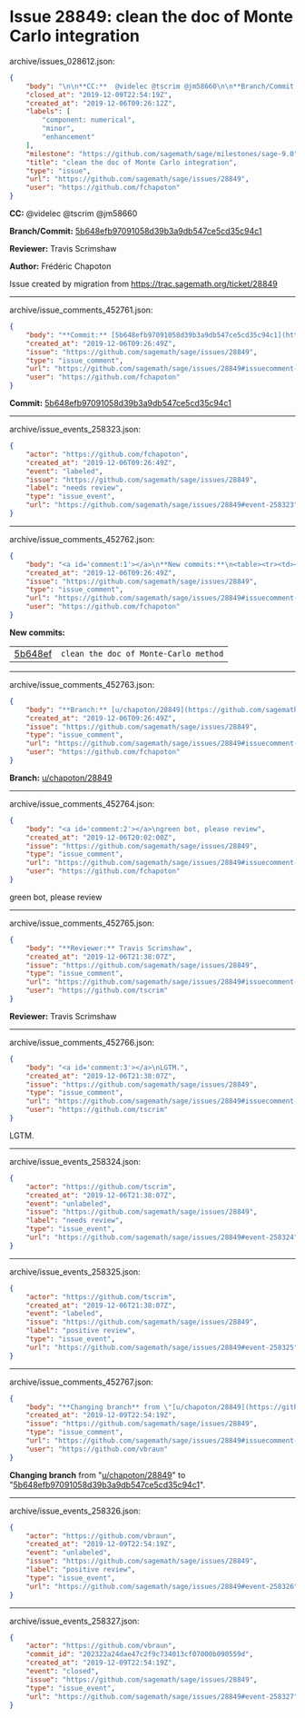 # Issue 28849: clean the doc of Monte Carlo integration

archive/issues_028612.json:
```json
{
    "body": "\n\n**CC:**  @videlec @tscrim @jm58660\n\n**Branch/Commit:** [5b648efb97091058d39b3a9db547ce5cd35c94c1](https://github.com/sagemath/sagetrac-mirror/commit/5b648efb97091058d39b3a9db547ce5cd35c94c1)\n\n**Reviewer:** Travis Scrimshaw\n\n**Author:** Fr\u00e9d\u00e9ric Chapoton\n\nIssue created by migration from https://trac.sagemath.org/ticket/28849\n\n",
    "closed_at": "2019-12-09T22:54:19Z",
    "created_at": "2019-12-06T09:26:12Z",
    "labels": [
        "component: numerical",
        "minor",
        "enhancement"
    ],
    "milestone": "https://github.com/sagemath/sage/milestones/sage-9.0",
    "title": "clean the doc of Monte Carlo integration",
    "type": "issue",
    "url": "https://github.com/sagemath/sage/issues/28849",
    "user": "https://github.com/fchapoton"
}
```


**CC:**  @videlec @tscrim @jm58660

**Branch/Commit:** [5b648efb97091058d39b3a9db547ce5cd35c94c1](https://github.com/sagemath/sagetrac-mirror/commit/5b648efb97091058d39b3a9db547ce5cd35c94c1)

**Reviewer:** Travis Scrimshaw

**Author:** Frédéric Chapoton

Issue created by migration from https://trac.sagemath.org/ticket/28849





---

archive/issue_comments_452761.json:
```json
{
    "body": "**Commit:** [5b648efb97091058d39b3a9db547ce5cd35c94c1](https://github.com/sagemath/sagetrac-mirror/commit/5b648efb97091058d39b3a9db547ce5cd35c94c1)",
    "created_at": "2019-12-06T09:26:49Z",
    "issue": "https://github.com/sagemath/sage/issues/28849",
    "type": "issue_comment",
    "url": "https://github.com/sagemath/sage/issues/28849#issuecomment-452761",
    "user": "https://github.com/fchapoton"
}
```

**Commit:** [5b648efb97091058d39b3a9db547ce5cd35c94c1](https://github.com/sagemath/sagetrac-mirror/commit/5b648efb97091058d39b3a9db547ce5cd35c94c1)



---

archive/issue_events_258323.json:
```json
{
    "actor": "https://github.com/fchapoton",
    "created_at": "2019-12-06T09:26:49Z",
    "event": "labeled",
    "issue": "https://github.com/sagemath/sage/issues/28849",
    "label": "needs review",
    "type": "issue_event",
    "url": "https://github.com/sagemath/sage/issues/28849#event-258323"
}
```



---

archive/issue_comments_452762.json:
```json
{
    "body": "<a id='comment:1'></a>\n**New commits:**\n<table><tr><td><a href=\"https://github.com/sagemath/sagetrac-mirror/commit/5b648efb97091058d39b3a9db547ce5cd35c94c1\">5b648ef</a></td><td><code>clean the doc of Monte-Carlo method</code></td></tr></table>\n",
    "created_at": "2019-12-06T09:26:49Z",
    "issue": "https://github.com/sagemath/sage/issues/28849",
    "type": "issue_comment",
    "url": "https://github.com/sagemath/sage/issues/28849#issuecomment-452762",
    "user": "https://github.com/fchapoton"
}
```

<a id='comment:1'></a>
**New commits:**
<table><tr><td><a href="https://github.com/sagemath/sagetrac-mirror/commit/5b648efb97091058d39b3a9db547ce5cd35c94c1">5b648ef</a></td><td><code>clean the doc of Monte-Carlo method</code></td></tr></table>




---

archive/issue_comments_452763.json:
```json
{
    "body": "**Branch:** [u/chapoton/28849](https://github.com/sagemath/sagetrac-mirror/tree/u/chapoton/28849)",
    "created_at": "2019-12-06T09:26:49Z",
    "issue": "https://github.com/sagemath/sage/issues/28849",
    "type": "issue_comment",
    "url": "https://github.com/sagemath/sage/issues/28849#issuecomment-452763",
    "user": "https://github.com/fchapoton"
}
```

**Branch:** [u/chapoton/28849](https://github.com/sagemath/sagetrac-mirror/tree/u/chapoton/28849)



---

archive/issue_comments_452764.json:
```json
{
    "body": "<a id='comment:2'></a>\ngreen bot, please review",
    "created_at": "2019-12-06T20:02:00Z",
    "issue": "https://github.com/sagemath/sage/issues/28849",
    "type": "issue_comment",
    "url": "https://github.com/sagemath/sage/issues/28849#issuecomment-452764",
    "user": "https://github.com/fchapoton"
}
```

<a id='comment:2'></a>
green bot, please review



---

archive/issue_comments_452765.json:
```json
{
    "body": "**Reviewer:** Travis Scrimshaw",
    "created_at": "2019-12-06T21:38:07Z",
    "issue": "https://github.com/sagemath/sage/issues/28849",
    "type": "issue_comment",
    "url": "https://github.com/sagemath/sage/issues/28849#issuecomment-452765",
    "user": "https://github.com/tscrim"
}
```

**Reviewer:** Travis Scrimshaw



---

archive/issue_comments_452766.json:
```json
{
    "body": "<a id='comment:3'></a>\nLGTM.",
    "created_at": "2019-12-06T21:38:07Z",
    "issue": "https://github.com/sagemath/sage/issues/28849",
    "type": "issue_comment",
    "url": "https://github.com/sagemath/sage/issues/28849#issuecomment-452766",
    "user": "https://github.com/tscrim"
}
```

<a id='comment:3'></a>
LGTM.



---

archive/issue_events_258324.json:
```json
{
    "actor": "https://github.com/tscrim",
    "created_at": "2019-12-06T21:38:07Z",
    "event": "unlabeled",
    "issue": "https://github.com/sagemath/sage/issues/28849",
    "label": "needs review",
    "type": "issue_event",
    "url": "https://github.com/sagemath/sage/issues/28849#event-258324"
}
```



---

archive/issue_events_258325.json:
```json
{
    "actor": "https://github.com/tscrim",
    "created_at": "2019-12-06T21:38:07Z",
    "event": "labeled",
    "issue": "https://github.com/sagemath/sage/issues/28849",
    "label": "positive review",
    "type": "issue_event",
    "url": "https://github.com/sagemath/sage/issues/28849#event-258325"
}
```



---

archive/issue_comments_452767.json:
```json
{
    "body": "**Changing branch** from \"[u/chapoton/28849](https://github.com/sagemath/sagetrac-mirror/tree/u/chapoton/28849)\" to \"[5b648efb97091058d39b3a9db547ce5cd35c94c1](https://github.com/sagemath/sagetrac-mirror/commit/5b648efb97091058d39b3a9db547ce5cd35c94c1)\".",
    "created_at": "2019-12-09T22:54:19Z",
    "issue": "https://github.com/sagemath/sage/issues/28849",
    "type": "issue_comment",
    "url": "https://github.com/sagemath/sage/issues/28849#issuecomment-452767",
    "user": "https://github.com/vbraun"
}
```

**Changing branch** from "[u/chapoton/28849](https://github.com/sagemath/sagetrac-mirror/tree/u/chapoton/28849)" to "[5b648efb97091058d39b3a9db547ce5cd35c94c1](https://github.com/sagemath/sagetrac-mirror/commit/5b648efb97091058d39b3a9db547ce5cd35c94c1)".



---

archive/issue_events_258326.json:
```json
{
    "actor": "https://github.com/vbraun",
    "created_at": "2019-12-09T22:54:19Z",
    "event": "unlabeled",
    "issue": "https://github.com/sagemath/sage/issues/28849",
    "label": "positive review",
    "type": "issue_event",
    "url": "https://github.com/sagemath/sage/issues/28849#event-258326"
}
```



---

archive/issue_events_258327.json:
```json
{
    "actor": "https://github.com/vbraun",
    "commit_id": "202322a24dae47c2f9c734013cf07000b090559d",
    "created_at": "2019-12-09T22:54:19Z",
    "event": "closed",
    "issue": "https://github.com/sagemath/sage/issues/28849",
    "type": "issue_event",
    "url": "https://github.com/sagemath/sage/issues/28849#event-258327"
}
```
